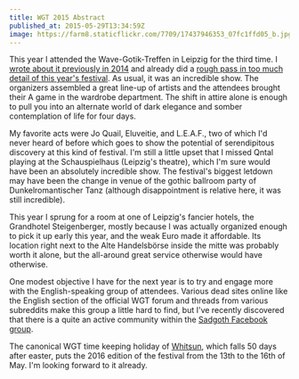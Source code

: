 ```yaml
---
title: WGT 2015 Abstract
published_at: 2015-05-29T13:34:59Z
image: https://farm8.staticflickr.com/7709/17437946353_07fc1ffd05_b.jpg
---
```


This year I attended the Wave-Gotik-Treffen in Leipzig for the third time. I [wrote about it previously in 2014](/fragments/wgt) and already did a [rough pass in too much detail of this year's festival](/fragements/wgt-2015-brain-dump). As usual, it was an incredible show. The organizers assembled a great line-up of artists and the attendees brought their A game in the wardrobe department. The shift in attire alone is enough to pull you into an alternate world of dark elegance and somber contemplation of life for four days.

My favorite acts were Jo Quail, Eluveitie, and L.E.A.F., two of which I'd never heard of before which goes to show the potential of serendipitous discovery at this kind of festival. I'm still a little upset that I missed Qntal playing at the Schauspielhaus (Leipzig's theatre), which I'm sure would have been an absolutely incredible show. The festival's biggest letdown may have been the change in venue of the gothic ballroom party of Dunkelromantischer Tanz (although disappointment is relative here, it was still incredible).

This year I sprung for a room at one of Leipzig's fancier hotels, the Grandhotel Steigenberger, mostly because I was actually organized enough to pick it up early this year, and the weak Euro made it affordable. Its location right next to the Alte Handelsbörse inside the mitte was probably worth it alone, but the all-around great service otherwise would have otherwise.

One modest objective I have for the next year is to try and engage more with the English-speaking group of attendees. Various dead sites online like the English section of the official WGT forum and threads from various subreddits make this group a little hard to find, but I've recently discovered that there is a quite an active community within the [Sadgoth Facebook group](https://www.facebook.com/groups/241641551227/).

The canonical WGT time keeping holiday of [Whitsun](http://en.wikipedia.org/wiki/Whitsun), which falls 50 days after easter, puts the 2016 edition of the festival from the 13th to the 16th of May. I'm looking forward to it already.
